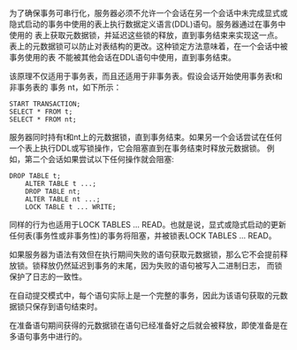 为了确保事务可串行化，服务器必须不允许一个会话在另一个会话中未完成显式或隐式启动的事务中使用的表上执行数据定义语言(DDL)语句。服务器通过在事务中使用的
表上获取元数据锁，并延迟这些锁的释放，直到事务结束来实现这一点。表上的元数据锁可以防止对表结构的更改。这种锁定方法意味着，在一个会话中被事务使用的表
不能被其他会话在DDL语句中使用，直到事务结束。

该原理不仅适用于事务表，而且还适用于非事务表。假设会话开始使用事务表t和非事务表的 事务 nt，如下所示：

	START TRANSACTION;
	SELECT * FROM t;
	SELECT * FROM nt;	
服务器同时持有t和nt上的元数据锁，直到事务结束。如果另一个会话尝试在任何一个表上执行DDL或写锁操作，它会阻塞直到在事务结束时释放元数据锁。
例如，第二个会话如果尝试以下任何操作就会阻塞:

```
DROP TABLE t;
	ALTER TABLE t ...;
	DROP TABLE nt;
	ALTER TABLE nt ...;
	LOCK TABLE t ... WRITE;
```


同样的行为也适用于LOCK TABLES ... READ。也就是说，显式或隐式启动的更新任何表(事务性或非事务性)的事务将阻塞，并被锁表LOCK TABLES ... READ。

如果服务器为语法有效但在执行期间失败的语句获取元数据锁，那么它不会提前释放锁。锁释放仍然延迟到事务的末尾，因为失败的语句被写入二进制日志，
而锁保护了日志的一致性。

在自动提交模式中，每个语句实际上是一个完整的事务，因此为该语句获取的元数据锁只保存到语句结束时。

在准备语句期间获得的元数据锁在语句已经准备好之后就会被释放，即使准备是在多语句事务中进行的。